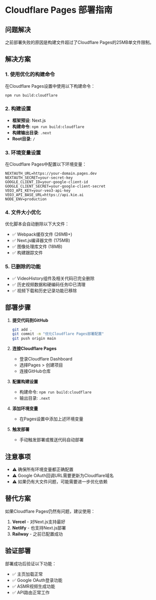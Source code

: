 # Cloudflare Pages 部署指南

## 问题解决
之前部署失败的原因是构建文件超过了Cloudflare Pages的25MB单文件限制。

## 解决方案

### 1. 使用优化的构建命令
在Cloudflare Pages设置中使用以下构建命令：
```bash
npm run build:cloudflare
```

### 2. 构建设置
- **框架预设**: Next.js
- **构建命令**: `npm run build:cloudflare`
- **构建输出目录**: `.next`
- **Root目录**: `/`

### 3. 环境变量设置
在Cloudflare Pages中配置以下环境变量：

```
NEXTAUTH_URL=https://your-domain.pages.dev
NEXTAUTH_SECRET=your-secret-key
GOOGLE_CLIENT_ID=your-google-client-id
GOOGLE_CLIENT_SECRET=your-google-client-secret
VEO3_API_KEY=your-veo3-api-key
VEO3_API_BASE_URL=https://api.kie.ai
NODE_ENV=production
```

### 4. 文件大小优化
优化脚本会自动删除以下大文件：
- ✅ Webpack缓存文件 (26MB+)
- ✅ Next.js编译器文件 (175MB)
- ✅ 图像处理库文件 (18MB)
- ✅ 构建跟踪文件

### 5. 已删除的功能
- ✅ VideoHistory组件及相关代码已完全删除
- ✅ 历史视频数据和硬编码任务ID已清理
- ✅ 视频下载和历史记录功能已移除

## 部署步骤

1. **提交代码到GitHub**
   ```bash
   git add .
   git commit -m "优化Cloudflare Pages部署配置"
   git push origin main
   ```

2. **连接Cloudflare Pages**
   - 登录Cloudflare Dashboard
   - 选择Pages > 创建项目
   - 连接GitHub仓库

3. **配置构建设置**
   - 构建命令: `npm run build:cloudflare`
   - 输出目录: `.next`

4. **添加环境变量**
   - 在Pages设置中添加上述环境变量

5. **触发部署**
   - 手动触发部署或推送代码自动部署

## 注意事项

- ⚠️ 确保所有环境变量都正确配置
- ⚠️ Google OAuth回调URL需要更新为Cloudflare域名
- ⚠️ 如果仍有大文件问题，可能需要进一步优化依赖

## 替代方案

如果Cloudflare Pages仍然有问题，建议使用：
1. **Vercel** - 对Next.js支持最好
2. **Netlify** - 也支持Next.js部署
3. **Railway** - 之前已配置成功

## 验证部署

部署成功后验证以下功能：
- ✅ 主页加载正常
- ✅ Google OAuth登录功能
- ✅ ASMR视频生成功能
- ✅ API路由正常工作 